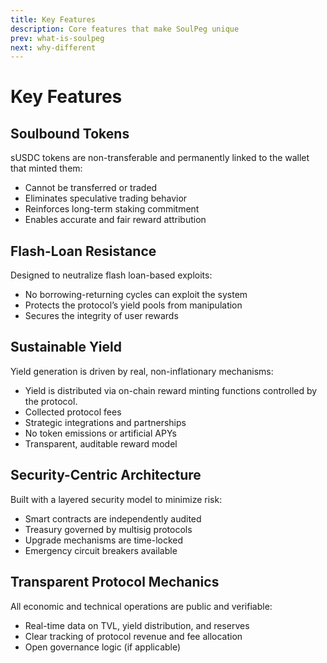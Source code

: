 ```yaml
---
title: Key Features
description: Core features that make SoulPeg unique
prev: what-is-soulpeg
next: why-different
---
```


# Key Features

## Soulbound Tokens

sUSDC tokens are non-transferable and permanently linked to the wallet that minted them:
- Cannot be transferred or traded
- Eliminates speculative trading behavior
- Reinforces long-term staking commitment
- Enables accurate and fair reward attribution

## Flash-Loan Resistance

Designed to neutralize flash loan-based exploits:
- No borrowing-returning cycles can exploit the system
- Protects the protocol’s yield pools from manipulation
- Secures the integrity of user rewards

## Sustainable Yield

Yield generation is driven by real, non-inflationary mechanisms:
- Yield is distributed via on-chain reward minting functions controlled by the protocol.
- Collected protocol fees
- Strategic integrations and partnerships
- No token emissions or artificial APYs
- Transparent, auditable reward model

## Security-Centric Architecture

Built with a layered security model to minimize risk:
- Smart contracts are independently audited
- Treasury governed by multisig protocols
- Upgrade mechanisms are time-locked
- Emergency circuit breakers available

## Transparent Protocol Mechanics

All economic and technical operations are public and verifiable:
- Real-time data on TVL, yield distribution, and reserves
- Clear tracking of protocol revenue and fee allocation
- Open governance logic (if applicable)